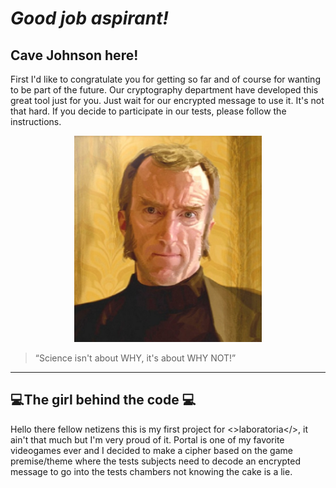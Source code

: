 # _Good job aspirant!_
## Cave Johnson here!
First I'd like to congratulate you for getting so far and of course for wanting to be part of the future.
Our cryptography department have developed this great tool just for you.
Just wait for our encrypted message to use it. It's not that hard.
If you decide to participate in our tests, please follow the instructions.

<p align="center">
  <img src="src/cave.jpg" width="300" height="330">
</p>


>“Science isn't about WHY, it's about WHY NOT!”

------------------
## :computer:The girl behind the code :computer:

 Hello  there fellow netizens this is my first project for <>laboratoria</>, it ain't that much but I'm very proud of it.
 Portal is one of my favorite videogames ever and I decided to make a cipher based on the game premise/theme where the tests subjects need to decode an encrypted message to go into the tests chambers not knowing the cake is a lie.
